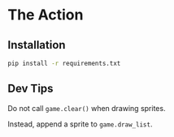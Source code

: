 # The Action

## Installation

```bash
pip install -r requirements.txt
```

## Dev Tips

Do not call `game.clear()` when drawing sprites.

Instead, append a sprite to `game.draw_list`.
